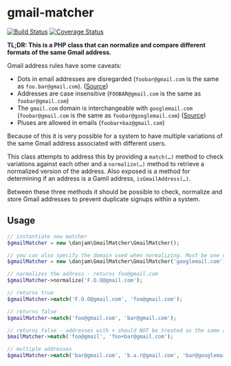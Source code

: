 # gmail-matcher

[![Build Status](https://travis-ci.org/danjam/gmail-matcher.svg?branch=master)](https://travis-ci.org/danjam/gmail-matcher) [![Coverage Status](https://coveralls.io/repos/github/danjam/gmail-matcher/badge.svg?branch=master)](https://coveralls.io/github/danjam/gmail-matcher?branch=master)

**TL;DR: This is a PHP class that can normalize and compare different formats of the same Gmail address.**

Gmail address rules have some caveats:

 * Dots in email addresses are disregarded (`foobar@gmail.com` is the same as `foo.bar@gmail.com`). ([Source](https://support.google.com/mail/answer/7436150))
 * Addresses are case insensitive (`FOOBAR@gmail.com` is the same as `foobar@gmail.com`)
 * The `gmail.com` domain is interchangeable with `googlemail.com` (`foobar@gmail.com` is the same as `foobar@googlemail.com`) ([Source](https://support.google.com/mail/answer/10313))
 * Pluses are allowed in emails (`foobar+baz@gmail.com`)
 
Because of this it is very possible for a system to have multiple variations of the same Gmail address associated with different users.

This class attempts to address this by providing a `match(…)` method to check variations against each other and a `normalize(…)` method to retrieve a normalized version of the address. Also exposed is a method for determining if an address is a Gamil address, `isGmailAddress(…)`.

Between these three methods it should be possible to check, normalize and store Gmail addresses to prevent duplicate signups within a system.

## Usage

```php
// instantiate new matcher
$gmailMatcher = new \danjam\GmailMatcher\GmailMatcher();

// you can also specify the domain used when normalizing. Must be one of gmail.com, googlemail.com. Defaults to gmail.com
$gmailMatcher = new \danjam\GmailMatcher\GmailMatcher('googlemail.com');

// normalizes the address - returns foo@gmail.com
$gmailMatcher->normalize('F.O.O@gmail.com');

// returns true
$gmailMatcher->match('F.O.O@gmail.com', 'foo@gmail.com');

// returns false
$gmailMatcher->match('foo@gmail.com', 'bar@gmail.com');

// returns false - addresses with + should NOT be treated as the same address
$mailMatcher->match('foo@gmail', 'foo+bar@gmail.com');

// multiple addresses
$gmailMatcher->match('bar@gmail.com', 'b.a.r@gmail.com', 'bar@googlemail.com', ...);

```
